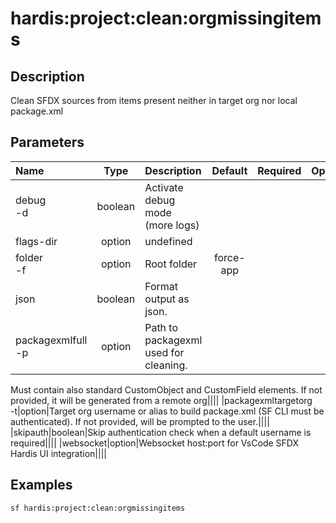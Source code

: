 <!-- This file has been generated with command 'sf hardis:doc:plugin:generate'. Please do not update it manually or it may be overwritten -->
# hardis:project:clean:orgmissingitems

## Description

Clean SFDX sources from items present neither in target org nor local package.xml

## Parameters

| Name          |  Type   | Description                     |  Default  | Required | Options |
|:--------------|:-------:|:--------------------------------|:---------:|:--------:|:-------:|
| debug<br/>-d  | boolean | Activate debug mode (more logs) |           |          |         |
| flags-dir     | option  | undefined                       |           |          |         |
| folder<br/>-f | option  | Root folder                     | force-app |          |         |
| json          | boolean | Format output as json.          |           |          |         |
|packagexmlfull<br/>-p|option|Path to packagexml used for cleaning.
Must contain also standard CustomObject and CustomField elements.
If not provided, it will be generated from a remote org||||
|packagexmltargetorg<br/>-t|option|Target org username or alias to build package.xml (SF CLI must be authenticated).
If not provided, will be prompted to the user.||||
|skipauth|boolean|Skip authentication check when a default username is required||||
|websocket|option|Websocket host:port for VsCode SFDX Hardis UI integration||||

## Examples

```shell
sf hardis:project:clean:orgmissingitems
```


